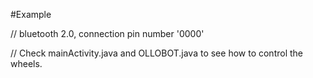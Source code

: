 #Example

// bluetooth 2.0, connection pin number '0000'

// Check mainActivity.java and OLLOBOT.java to see how to control the wheels.
